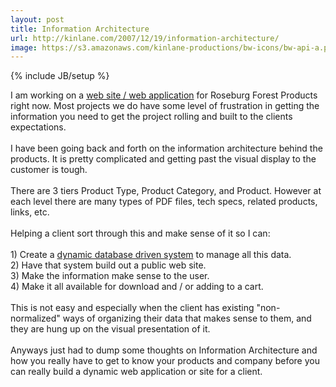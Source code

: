 ```yaml
---
layout: post
title: Information Architecture
url: http://kinlane.com/2007/12/19/information-architecture/
image: https://s3.amazonaws.com/kinlane-productions/bw-icons/bw-api-a.png
---
```

{% include JB/setup %}
<p>
     I am working on a <a href="http://www.originalwebsolutions.com">web site / web application</a> for Roseburg Forest Products right now. Most projects we do have some level of frustration in getting the information you need to get the project rolling and built to the clients expectations.
     <br />
     <br />
     I have been going back and forth on the information architecture behind the products. It is pretty complicated and getting past the visual display to the customer is tough.
     <br />
     <br />
     There are 3 tiers Product Type, Product Category, and Product. However at each level there are many types of PDF files, tech specs, related products, links, etc.
     <br />
     <br />
     Helping a client sort through this and make sense of it so I can:
     <br />
     <br />
     1) Create a <a href="http://www.originalwebsolutions.com">dynamic database driven system</a> to manage all this data.
     <br />
     2) Have that system build out a public web site.
     <br />
     3) Make the information make sense to the user.
     <br />
     4) Make it all available for download and / or adding to a cart.
     <br />
     <br />
     This is not easy and especially when the client has existing "non-normalized" ways of organizing their data that makes sense to them, and they are hung up on the visual presentation of it.
     <br />
     <br />
     Anyways just had to dump some thoughts on Information Architecture and how you really have to get to know your products and company before you can really build a dynamic web application or site for a client.
</p>